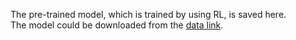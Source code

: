   The pre-trained model, which is trained by using RL, is saved here.  
  The model could be downloaded from the [data link](https://drive.google.com/drive/folders/1_3j6QsrLM2Sbq4e79ZpoBfUfkAUnt8iV?usp=sharing).   